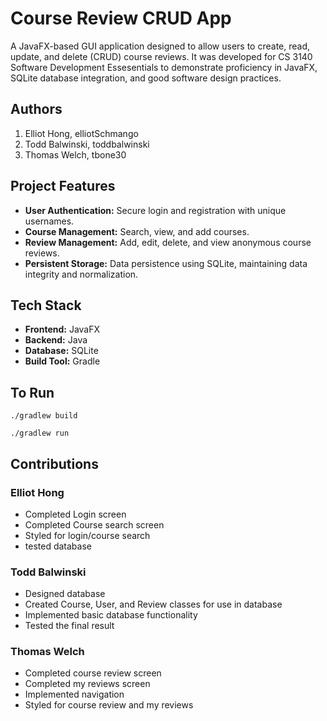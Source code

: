 # Course Review CRUD App

A JavaFX-based GUI application designed to allow users to create, read, update, and delete (CRUD) course reviews. It was developed for CS 3140 Software Development Essesentials to demonstrate proficiency in JavaFX, SQLite database integration, and good software design practices.

## Authors
1) Elliot Hong, elliotSchmango
2) Todd Balwinski, toddbalwinski
3) Thomas Welch, tbone30

## Project Features

- **User Authentication:** Secure login and registration with unique usernames.
- **Course Management:** Search, view, and add courses.
- **Review Management:** Add, edit, delete, and view anonymous course reviews.
- **Persistent Storage:** Data persistence using SQLite, maintaining data integrity and normalization.

## Tech Stack

- **Frontend:** JavaFX
- **Backend:** Java
- **Database:** SQLite
- **Build Tool:** Gradle

## To Run

```./gradlew build```

```./gradlew run```

## Contributions

### Elliot Hong

* Completed Login screen
* Completed Course search screen
* Styled for login/course search
* tested database

### Todd Balwinski

* Designed database
* Created Course, User, and Review classes for use in database
* Implemented basic database functionality
* Tested the final result

### Thomas Welch

* Completed course review screen
* Completed my reviews screen
* Implemented navigation
* Styled for course review and my reviews
